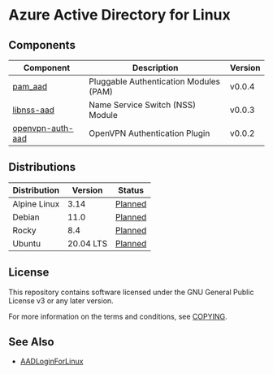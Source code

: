 # Azure Active Directory for Linux

## Components

| Component                                                             | Description                            | Version |
| --------------------------------------------------------------------- | -------------------------------------- | ------- |
| [pam_aad](https://github.com/aad-for-linux/pam_aad)                   | Pluggable Authentication Modules (PAM) | v0.0.4  |
| [libnss-aad](https://github.com/aad-for-linux/libnss-aad)             | Name Service Switch (NSS) Module       | v0.0.3  |
| [openvpn-auth-aad](https://github.com/aad-for-linux/openvpn-auth-aad) | OpenVPN Authentication Plugin          | v0.0.2  |

## Distributions

| Distribution    | Version     | Status                                                              |
| --------------- | ----------- | ------------------------------------------------------------------- |
| Alpine Linux    | 3.14        | [Planned](https://github.com/aad-for-linux/aad-for-linux/issues/15) |
| Debian          | 11.0        | [Planned](https://github.com/aad-for-linux/aad-for-linux/issues/23) |
| Rocky           | 8.4         | [Planned](https://github.com/aad-for-linux/aad-for-linux/issues/16) |
| Ubuntu          | 20.04 LTS   | [Planned](https://github.com/aad-for-linux/aad-for-linux/issues/8)  |

## License

This repository contains software licensed under the GNU General Public License v3 or any later version.

For more information on the terms and conditions, see [COPYING](https://raw.githubusercontent.com/aad-for-linux/aad-for-linux/master/COPYING).

## See Also

- [AADLoginForLinux](https://docs.microsoft.com/en-us/azure/virtual-machines/linux/login-using-aad)


